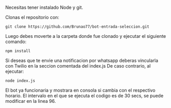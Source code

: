 Necesitas tener instalado Node y git.

Clonas el repositorio con:

```
git clone https://github.com/Brunao77/bot-entrada-seleccion.git
```

Luego debes moverte a la carpeta donde fue clonado y ejecutar el siguiente comando:

```
npm install
```

Si deseas que te envie una notificacion por whatsapp deberas vincularla con Twilio en la seccion comentada del index.js
De caso contrario, al ejecutar: 

```
node index.js
```

El bot ya funcionaria y mostrara en consola si cambia con el respectivo horario.
El intervalo en el que se ejecuta el codigo es de 30 secs, se puede modificar en la linea 96.